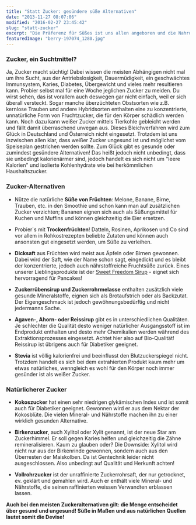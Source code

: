 ```yaml
---
title: "Statt Zucker: gesündere süße Alternativen"
date: "2013-11-27 08:07:06"
modified: "2016-02-27 23:45:42"
slug: "statt-zucker"
excerpt: "Die Präferenz für Süßes ist uns allen angeboren und die Nahrungsmittelindustrie nutzt das schamlos aus. Auf vielen Zutatenlisten findet man überraschend Zucker, oft sogar als Hauptzutat. Wie man den übermäßigen Zuckerkonsum vermeiden kann?"
featuredImage: "berry-197074_1280.jpg"
---
```


### Zucker, ein Suchtmittel?

Ja, Zucker macht süchtig! Dabei wissen die meisten Abhängigen nicht mal um ihre Sucht, aus der Antriebslosigkeit, Dauermüdigkeit, ein geschwächtes Immunsystem, Karies, Diabetes, Übergewicht und vieles mehr resultieren kann. Probier selbst mal für eine Woche jeglichen Zucker zu meiden. Du wirst sehen, das ist vorallem auch deswegen gar nicht einfach, weil er sich überall versteckt. Sogar manche überzüchteten Obstsorten wie z.B. kernlose Trauben und andere Hybridsorten enthalten eine zu konzentrierte, unnatürliche Form von Fruchtzucker, die für den Körper schädlich werden kann. Noch dazu kann weißer Zucker mittels Tierkohle gebleicht werden und fällt damit überraschend unvegan aus. Dieses Bleichverfahren wird zum Glück in Deutschland und Österreich nicht eingesetzt. Trotzdem ist uns inzwischen allen klar, dass weißer Zucker ungesund ist und möglichst vom Speiseplan gestrichen werden sollte. Zum Glück gibt es gesunde oder zumindest gesündere Alternativen! Das heißt jedoch nicht unbedingt, dass sie unbedingt kalorienärmer sind, jedoch handelt es sich nicht um "leere Kalorien" und isolierte Kohlenhydrate wie bei herkömmlichen Haushaltszucker.

### Zucker-Alternativen

*   Nütze die natürliche **Süße von Früchten**: Melone, Banane, Birne, Trauben, etc. in den Smoothie und schon kann man auf zusätzlichen Zucker verzichten; Bananen eignen sich auch als Süßungsmittel für Kuchen und Muffins und können gleichzeitig die Eier ersetzen.

*   Probier\`s mit **Trockenfrüchten**! Datteln, Rosinen, Aprikosen und Co sind vor allem in Rohkostrezepten beliebte Zutaten und können auch ansonsten gut eingesetzt werden, um Süße zu verleihen.

*   **Dicksaft** aus Früchten wird meist aus Äpfeln oder Birnen gewonnen. Dabei wird der Saft, wie der Name schon sagt, eingedickt und es bleibt der konzentrierte, jedoch auch nährstoffreiche Fruchtsüße zurück. Eines unserer Lieblingsprodukte ist der [Sweet Freedom Sirup](http://www.boutique-vegan.com/index.php?lang=1&cl=search&searchparam=sweet+freedom) - eignet sich hervorragend für Pancakes!

*   **Zuckerrübensirup und Zuckerrohrmelasse** enthalten zusätzlich viele gesunde Mineralstoffe, eignen sich als Brotaufstrich oder als Backzutat. Der Eigengeschmack ist jedoch gewöhnungsbedürftig und nicht jedermanns Sache.

*   **Agaven-, Ahorn- oder Reissirup** gibt es in unterschiedlichen Qualitäten. Je schlechter die Qualität desto weniger natürlicher Ausgangsstoff ist im Endprodukt enthalten und desto mehr Chemikalien werden während des Extraktionsprozesses eingesetzt. Achtet hier also auf Bio-Qualität! Reissirup ist übrigens auch für Diabetiker geeignet.

*   **Stevia** ist völlig kalorienfrei und beeinflusst den Blutzuckerspiegel nicht. Trotzdem handelt es sich bei dem extrahierten Produkt kaum mehr um etwas natürliches, wenngleich es wohl für den Körper noch immer gesünder ist als weißer Zucker.

### Natürlicherer Zucker

*   **Kokoszucker** hat einen sehr niedrigen glykämischen Index und ist somit auch für Diabetiker geeignet. Gewonnen wird er aus dem Nektar der Kokosblüte. Die vielen Mineral- und Nährstoffe machen ihn zu einer wirklich gesunden Alternative.

*   **Birkenzucker**, auch Xylitol oder Xylit genannt, ist der neue Star am Zuckerhimmel. Er soll gegen Karies helfen und gleichzeitig die Zähne remineralisieren. Kaum zu glauben oder? Die Downside: Xylitol wird nicht nur aus der Birkenrinde gewonnen, sondern auch aus den Überresten der Maiskolben. Da ist Gentechnik leider nicht ausgeschlossen. Also unbedingt auf Qualität und Herkunft achten!

*   **Vollrohrzucker** ist der unraffinierte Zuckerrohrsaft, der nur getrocknet, ev. geklärt und gemahlen wird. Auch er enthält viele Mineral- und Nährstoffe, die seinen raffinierten weissen Verwandten erblassen lassen.

**Auch bei den meisten Zuckeralternativen gilt: die Menge entscheidet über gesund und ungesund! Süße in Maßen und aus natürlichen Quellen lautet somit die Devise!**